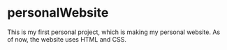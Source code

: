 # personalWebsite
This is my first personal project, which is making my personal website. As of now, the website uses HTML and CSS.